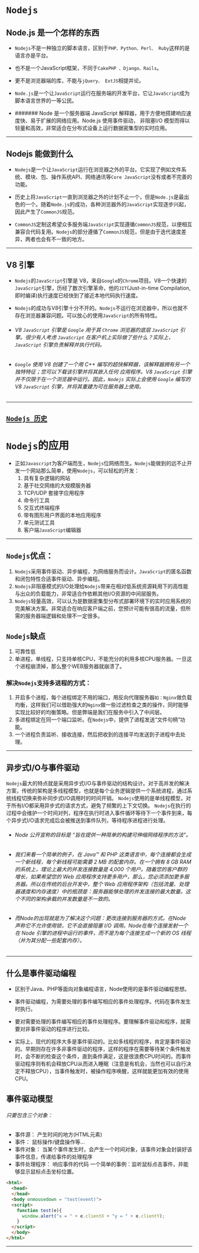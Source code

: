 # `Nodejs`
## Node.js 是一个怎样的东西
* `Nodejs`不是一种独立的脚本语言，区别于`PHP、Python、Perl、 Ruby`这样的是语言亦是平台。
* 也不是一个JavaScript框架，不同于`CakePHP 、Django、Rails`。
* 更不是浏览器端的库，不能与`jQuery、 ExtJS`相提并论。
* `Node.js`是一个让`JavaScript`运行在服务端的开发平台，它让`JavaScript`成为脚本语言世界的一等公民。

* ####### Node 是一个服务器端 JavaScript 解释器，用于方便地搭建响应速度快、易于扩展的网络应用。Node.js 使用事件驱动， 非阻塞I/O 模型而得以轻量和高效，非常适合在分布式设备上运行数据密集型的实时应用。
---
## Nodejs 能做到什么
* `Nodejs`是一个让`JavaScript`运行在浏览器之外的平台。它实现了例如文件系统、模块、包、操作系统API、网络通讯等`Core JavaScript`没有或者不完善的功能。

* 历史上将`JavaScript`一直到浏览器之外的计划不止一个，但是`Node.js`是最出色的一个。随着`Node.js`的成功，各种浏览器外的`JavaScript`实现逐步兴起，因此产生了`CommonJS`规范。

* `CommonJS`定制这希望众多服务端`JavaScript`实现遵循`CommonJS`规范，以便相互兼容合代码复用。`Nodejs`的部分遵循了`CommonJS`规范，但是由于迭代速度差异，两者也会有不一致的地方。
---
## V8 引擎
* `Nodejs`的`JavaScript`引擎是  V8，来自`Google`的`Chrome`项目。V8一个快速的`JavaScript`引擎，历经了数次引擎革命，他的`JIT`(Just-in-time Compilation,即时编译)执行速度已经快到了接近本地代码执行速度。

* `Nodejs`的成功与V8引擎十分不开的。`Nodejs`不运行在浏览器中，所以也就不存在浏览器兼容问题。可以放心的使用`JavaScript`的所有特性。
* ###### V8 `JavaScript` 引擎是 `Google` 用于其 `Chrome` 浏览器的底层 `JavaScript` 引擎。很少有人考虑 `JavaScript` 在客户机上实际做了些什么？实际上，`JavaScript` 引擎负责解释并执行代码。
* ###### `Google` 使用 V8 创建了一个用 C++ 编写的超快解释器，该解释器拥有另一个独特特征；您可以下载该引擎并将其嵌入任何 应用程序。V8 `JavaScript` 引擎并不仅限于在一个浏览器中运行。因此，`Nodejs` 实际上会使用 `Google` 编写的 V8 `JavaScript` 引擎，并将其重建为可在服务器上使用。
---
[`Nodejs 历史`](http://www.infoq.com/cn/articles/node-js-and-io-js/)
---
# `Nodejs`的应用
* 正如`Javascript`为客户端而生，`Nodejs`位网络而生。`Nodejs`能做到的远不止开发一个网站那么简单，使用`Nodejs`，可以轻松的开发：
    1. 具有复杂逻辑的网站
    2. 基于社交网络的大规模服务器
    3. TCP/UDP 套接字应用程序
    4. 命令行工具
    5. 交互式终端程序
    6. 带有图形用户界面的本地应用程序
    7. 单元测试工具
    8. 客户端`JavaScript`编辑器
---
## `Nodejs`优点：
  1. `Nodejs`采用事件驱动、异步编程，为网络服务而设计。`JavaScript`的匿名函数和闭包特性合适事件驱动、异步编程。
  2. `Nodejs`非阻塞模式的I/O处理给`Nodejs`带来在相对低系统资源耗用下的高性能与出众的负载能力，非常适合作依赖其他I/O资源的中间层服务。
  3. `Nodejs`轻量高效，可以认为是数据密集型分布式部署环境下的实时应用系统的完美解决方案。非常适合在响应客户端之前，您预计可能有很高的流量，但所需的服务器端逻辑和处理不一定很多。
  
## `Nodejs`缺点
  1. 可靠性低
  1. 单进程，单线程，只支持单核CPU，不能充分的利用多核CPU服务器。一旦这个进程崩溃掉，那么整个WEB服务器就崩溃了。
  
### 解决`Nodejs`支持多进程的方式：
  1. 开启多个进程，每个进程绑定不用的端口，用反向代理服务器`如：Nginx`做负载均衡，这样我们可以借助强大的`Nginx`做一些过滤检查之类的操作，同时能够实现比较好的均衡策略。但是弊端是我们在服务中引入了中间层。
  1. 多进程绑定在同一个端口监听。在`Nodejs`中，提供了进程发送“文件句柄“功能。
  1. 一个进程负责监听、接收连接，然后把收到的连接平均发送到子进程中去处理。
---
## 异步式I/O与事件驱动
  `Nodejs`最大的特点就是采用异步式I/O与事件驱动的结构设计。对于高并发的解决方案，传统的架构是多线程模型，也就是每个业务逻辑提供一个系统进程，通过系统线程切换来弥补同步式I/O调用时的时间开销。
  `Nodejs`使用的是单线程模型，对于所有I/O都采用异步式的请求方式，避免了频繁的上下文切换。
  `Nodejs`在执行的过程中会维护一个时间对列，程序在执行时进入事件循环等待下一个事件到来，每个异步式I/O请求完成后会被推送到事件队列，等待程序进程进行处理。
* ###### Node 公开宣称的目标是 “旨在提供一种简单的构建可伸缩网络程序的方法”。
* ###### 我们来看一个简单的例子，在 Java™ 和 PHP 这类语言中，每个连接都会生成一个新线程，每个新线程可能需要 2 MB 的配套内存。在一个拥有 8 GB RAM 的系统上，理论上最大的并发连接数量是 4,000 个用户。随着您的客户群的增长，如果希望您的 Web 应用程序支持更多用户，那么，您必须添加更多服务器。所以在传统的后台开发中，整个 Web 应用程序架构（包括流量、处理器速度和内存速度）中的瓶颈是：服务器能够处理的并发连接的最大数量。这个不同的架构承载的并发数量是不一致的。
* ###### 而Node的出现就是为了解决这个问题：更改连接到服务器的方式。在Node 声称它不允许使用锁，它不会直接阻塞 I/O 调用。Node在每个连接发射一个在 Node 引擎的进程中运行的事件，而不是为每个连接生成一个新的 OS 线程（并为其分配一些配套内存）。
---
## 什么是事件驱动编程
* 区别于Java、PHP等面向对象编程语言，Node使用的是事件驱动编程思想。

* 事件驱动编程，为需要处理的事件编写相应的事件处理程序。代码在事件发生时执行。

* 要对需要处理的事件编写相应的事件处理程序。要理解事件驱动和程序，就需要对非事件驱动的程序进行比较。

* 实际上，现代的程序大多是事件驱动的。比如多线程的程序，肯定是事件驱动的。早期则存在许多非事件驱动的程序，这样的程序在需要等待某个条件触发时，会不断的检查这个条件，直到条件满足，这是很浪费CPU时间的。而事件驱动程序则有机会释放CPU从而进入睡眠（注意是有机会，当然也可以自行决定不释放CPU），当事件触发时，被操作程序唤醒，这样就能更加有效的使用CPU。

## 事件驱动模型
###### 只要包含三个对象：
* 事件源：      产生时间的地方(HTML元素)
* 事件：        鼠标操作/键盘操作等...
* 事件对象：    当某个事件发生时，会产生一个时间对象，该事件对象会封装好该事件信息，传递给事件的处理程序
* 事件处理程序： 响应事件的代码
一个简单的事例：监听鼠标点击事件，并能够显示鼠标点击坐标位置。
```html
<html>
  <head>
  </head>
  <body onmousedown = "test(event)">
  <script>
    function test(e){
      window.alert("x = " + e.clientX + "y = " + e.clientY);
    }
  </script>
  </body>
</html>
```
---
